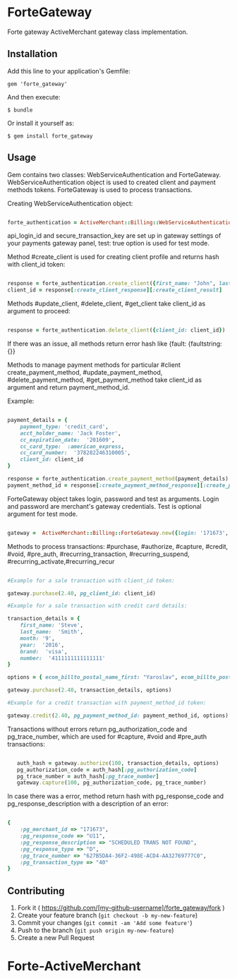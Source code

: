 # ForteGateway

Forte gateway ActiveMerchant gateway class implementation.

## Installation

Add this line to your application's Gemfile:

    gem 'forte_gateway'

And then execute:

    $ bundle

Or install it yourself as:

    $ gem install forte_gateway

## Usage

Gem contains two classes: WebServiceAuthentication and ForteGateway.
WebServiceAuthentication object is used to created client and payment methods tokens. ForteGateway is used to process transactions.

Creating WebServiceAuthentication object:

```ruby

forte_authentication = ActiveMerchant::Billing::WebServiceAuthentication.new(merchant_id: '171673', api_login_id: 'F3cnU00H5s', secure_transaction_key: 'Q870agdTS', test: true)

```

api_login_id and secure_transaction_key are set up in gateway settings of your payments gateway panel, test: true option is used for test mode.

Method #create_client is used for creating client profile and returns hash with client_id token:

```ruby

response = forte_authentication.create_client({first_name: "John", last_name: "Black"})
client_id = response[:create_client_response][:create_client_result]

```
Methods #update_client, #delete_client, #get_client take client_id as argument to proceed:

```ruby

response = forte_authentication.delete_client({client_id: client_id})

```

If there was an issue, all methods return error hash like {fault: {faultstring: {}}

Methods to manage payment methods for particular #client create_payment_method, #update_payment_method, #delete_payment_method, #get_payment_method take client_id as argument and
return payment_method_id.

Example:

```ruby

payment_details = {
    payment_type: 'credit_card',
    acct_holder_name: 'Jack Foster',
    cc_expiration_date:  '201609',
    cc_card_type:  :american_express,
    cc_card_number:  '378282246310005',
    client_id: client_id
}

response = forte_authentication.create_payment_method(payment_details)
payment_method_id = response[:create_payment_method_response][:create_payment_method_result]

```
ForteGateway object takes login, password and test as arguments. Login and password are merchant's gateway credentials. 
Test is optional argument for test mode.

```ruby

gateway =  ActiveMerchant::Billing::ForteGateway.new({login: '171673', password: 'p48iJT4oB', test: true}) }

```
Methods to process transactions: #purchase, #authorize, #capture, #credit, #void, #pre_auth, #recurring_transaction, #recurring_suspend, #recurring_activate,#recurring_recur

```ruby

#Example for a sale transaction with client_id token:

gateway.purchase(2.40, pg_client_id: client_id)

#Example for a sale transaction with credit card details:

transaction_details = {
	first_name: 'Steve',
	last_name:  'Smith',
	month: '9',
	year:  '2016',
	brand:  'visa',
	number:  '4111111111111111'
}

options = { ecom_billto_postal_name_first: "Yaroslav", ecom_billto_postal_name_last: "Keda"}

gateway.purchase(2.40, transaction_details, options)

#Example for a credit transaction with payment_method_id token:

gateway.credit(2.40, pg_payment_method_id: payment_method_id, options)

```
Transactions without errors return pg_authorization_code and pg_trace_number, which are used for #capture, #void and #pre_auth transactions:

```ruby

   auth_hash = gateway.authorize(100, transaction_details, options)
   pg_authorization_code = auth_hash[:pg_authorization_code]
   pg_trace_number = auth_hash[:pg_trace_number]
   gateway.capture(100, pg_authorization_code, pg_trace_number)

```

In case there was a error, method return hash with pg_response_code and pg_response_description with a description of an error:

```ruby

{
	:pg_merchant_id => "171673",
    :pg_response_code => "U11",
    :pg_response_description => "SCHEDULED TRANS NOT FOUND",
    :pg_response_type => "D",
    :pg_trace_number => "627B5DA4-36F2-498E-ACD4-AA32769777C0",
    :pg_transaction_type => "40"
}

```


## Contributing

1. Fork it ( https://github.com/[my-github-username]/forte_gateway/fork )
2. Create your feature branch (`git checkout -b my-new-feature`)
3. Commit your changes (`git commit -am 'Add some feature'`)
4. Push to the branch (`git push origin my-new-feature`)
5. Create a new Pull Request
# Forte-ActiveMerchant
